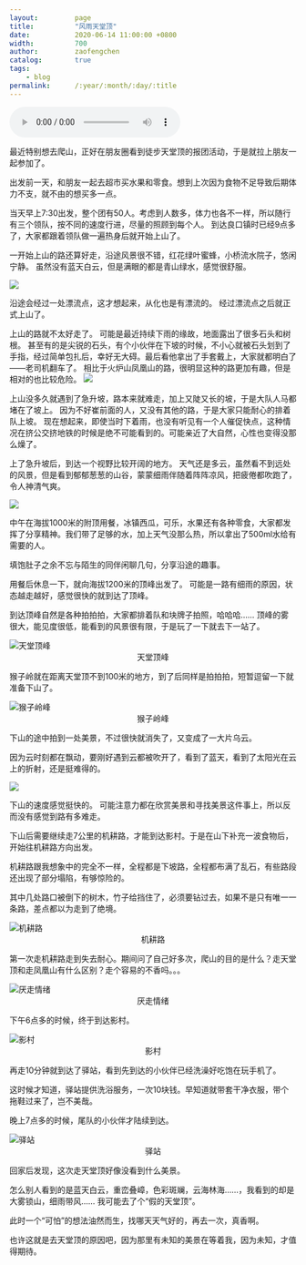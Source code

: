 ```yaml
---
layout:         page
title:          "风雨天堂顶"
date:           2020-06-14 11:00:00 +0800
width:          700
author:         zaofengchen
catalog:        true
tags:
    - blog
permalink:      /:year/:month/:day/:title
---
```



<audio src="https://sharefs.yun.kugou.com/202006151809/fc157df8af487d6274d2a02a7c2efb16/G211/M00/13/13/s5QEAF5vKXKAXQn-ADii5qeFGRM215.mp3" controls autoplay loop preload="auto">别试了，是你的浏览器渣渣</audio>

最近特别想去爬山，正好在朋友圈看到徒步天堂顶的报团活动，于是就拉上朋友一起参加了。

出发前一天，和朋友一起去超市买水果和零食。想到上次因为食物不足导致后期体力不支，就不由的想买多一点。

当天早上7:30出发，整个团有50人。考虑到人数多，体力也各不一样，所以随行有三个领队，按不同的速度行进，尽量的照顾到每个人。
到达良口镇时已经9点多了，大家都跟着领队做一遍热身后就开始上山了。

一开始上山的路还算好走，沿途风景很不错，红花绿叶蜜蜂，小桥流水院子，悠闲宁静。
虽然没有蓝天白云，但是满眼的都是青山绿水，感觉很舒服。

<img src="http://tvax4.sinaimg.cn/large/7d4c6366gy1gft59thvduj20ni0swkjl.jpg" width="{{ page.width}}" align="bottom" />

沿途会经过一处漂流点，这才想起来，从化也是有漂流的。
经过漂流点之后就正式上山了。

上山的路就不太好走了。
可能是最近持续下雨的缘故，地面露出了很多石头和树根。
甚至有的是尖锐的石头，有个小伙伴在下坡的时候，不小心就被石头划到了手指，经过简单包扎后，幸好无大碍。最后看他拿出了手套戴上，大家就都明白了——老司机翻车了。
相比于火炉山凤凰山的路，很明显这种的路更加有趣，但是相对的也比较危险。
<img src="http://tva2.sinaimg.cn/large/7d4c6366gy1gft5b3mqlhj20qo0zkka6.jpg" width="{{ page.width}}" align="bottom" />


上山没多久就遇到了急升坡，路本来就难走，加上又陡又长的坡，于是大队人马都堵在了坡上。
因为不好崔前面的人，又没有其他的路，于是大家只能耐心的排着队上坡。
现在想起来，即使当时下着雨，也没有听见有一个人催促快点，这种情况在挤公交挤地铁的时候是绝不可能看到的。可能亲近了大自然，心性也变得没那么燥了。


上了急升坡后，到达一个视野比较开阔的地方。
天气还是多云，虽然看不到远处的风景，但是看到郁郁葱葱的山谷，蒙蒙细雨伴随着阵阵凉风，把疲倦都吹跑了，令人神清气爽。


<img src="http://tva1.sinaimg.cn/large/7d4c6366gy1gft5bwrzgdj21c50ovx6p.jpg" width="{{ page.width}}" align="bottom" />

中午在海拔1000米的附顶用餐，冰镇西瓜，可乐，水果还有各种零食，大家都发挥了分享精神。我们带了足够的水，加上天气没那么热，所以拿出了500ml水给有需要的人。

填饱肚子之余不忘与陌生的同伴闲聊几句，分享沿途的趣事。

用餐后休息一下，就向海拔1200米的顶峰出发了。
可能是一路有细雨的原因，状态越走越好，感觉很快的就到达了顶峰。


到达顶峰自然是各种拍拍拍，大家都排着队和块牌子拍照，哈哈哈……
顶峰的雾很大，能见度很低，能看到的风景很有限，于是玩了一下就去下一站了。

<img src="http://tva4.sinaimg.cn/large/7d4c6366gy1gft5cjxalqj23402c0npg.jpg" alt="天堂顶峰" width="{{ page.width}}" align="bottom" />
<center>天堂顶峰</center>

猴子岭就在距离天堂顶不到100米的地方，到了后同样是拍拍拍，短暂逗留一下就准备下山了。

<img src="http://tvax1.sinaimg.cn/large/7d4c6366gy1gft5cvyzncj23402c0b2b.jpg" alt="猴子岭峰" width="{{ page.width}}" align="bottom" />
<center>猴子岭峰</center>



下山的途中拍到一处美景，不过很快就消失了，又变成了一大片乌云。

因为云时刻都在飘动，要刚好遇到云都被吹开了，看到了蓝天，看到了太阳光在云上的折射，还是挺难得的。


<img src="http://tva2.sinaimg.cn/large/7d4c6366gy1gft5dcy0g2j23402c04qs.jpg" width="{{ page.width}}" align="bottom" />

下山的速度感觉挺快的。
可能注意力都在欣赏美景和寻找美景这件事上，所以反而没有感觉到路有多难走。

下山后需要继续走7公里的机耕路，才能到达影村。于是在山下补充一波食物后，开始往机耕路方向出发。

机耕路跟我想象中的完全不一样，全程都是下坡路，全程都布满了乱石，有些路段还出现了部分塌陷，有够惊险的。

其中几处路口被倒下的树木，竹子给挡住了，必须要钻过去，如果不是只有唯一一条路，差点都以为走到了绝境。

<img src="http://tva1.sinaimg.cn/large/7d4c6366gy1gft5duuilpj20ni0swnpd.jpg" alt="机耕路" width="{{ page.width}}" align="bottom" />
<center>机耕路</center>

第一次走机耕路走到失去耐心。期间问了自己好多次，爬山的目的是什么？走天堂顶和走凤凰山有什么区别？走个容易的不香吗。。。

<img src="http://tvax3.sinaimg.cn/large/7d4c6366gy1gft5eb9xjfj20zk0qowuy.jpg" alt="厌走情绪" width="{{ page.width}}" align="bottom" />
<center>厌走情绪</center>

下午6点多的时候，终于到达影村。

<img src="http://tva4.sinaimg.cn/large/7d4c6366gy1gft5eo43amj23402c0u11.jpg" alt="影村" width="{{ page.width}}" align="bottom" />
<center>影村</center>

再走10分钟就到达了驿站，看到先到达的小伙伴已经洗澡好吃饱在玩手机了。

这时候才知道，驿站提供洗浴服务，一次10块钱。早知道就带套干净衣服，带个拖鞋过来了，岂不美哉。

晚上7点多的时候，尾队的小伙伴才陆续到达。

<img src="http://tvax2.sinaimg.cn/large/7d4c6366gy1gft5f31kl9j23402c01l1.jpg" alt="驿站" width="{{ page.width}}" align="bottom" />
<center>驿站</center>


回家后发现，这次走天堂顶好像没看到什么美景。

怎么别人看到的是蓝天白云，重峦叠嶂，色彩斑斓，云海林海……，我看到的却是大雾锁山，细雨带风……
我可能去了个“假的天堂顶”。

此时一个“可怕”的想法油然而生，找哪天天气好的，再去一次，真香啊。

也许这就是去天堂顶的原因吧，因为那里有未知的美景在等着我，因为未知，才值得期待。